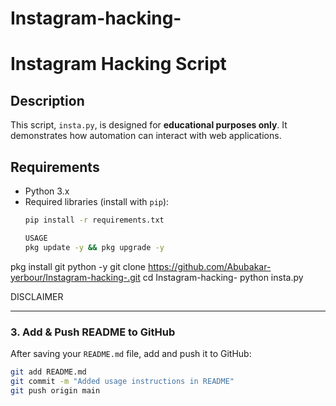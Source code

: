 # Instagram-hacking-

# Instagram Hacking Script

## Description
This script, `insta.py`, is designed for **educational purposes only**. It demonstrates how automation can interact with web applications.

## Requirements
- Python 3.x
- Required libraries (install with `pip`):
  ```sh
  pip install -r requirements.txt

  USAGE
  pkg update -y && pkg upgrade -y
pkg install git python -y
git clone https://github.com/Abubakar-yerbour/Instagram-hacking-.git
cd Instagram-hacking-
python insta.py



DISCLAIMER 

---

### **3. Add & Push README to GitHub**
After saving your `README.md` file, add and push it to GitHub:

```sh
git add README.md
git commit -m "Added usage instructions in README"
git push origin main
